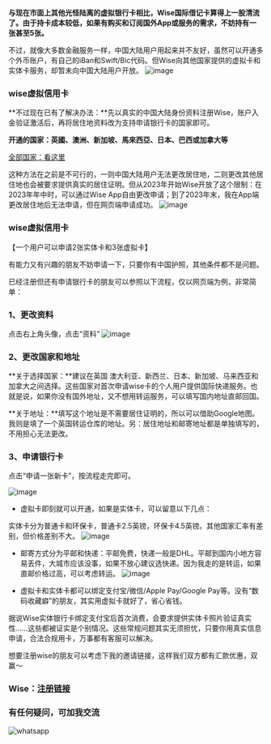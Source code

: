 **与现在市面上其他光怪陆离的虚拟银行卡相比，Wise国际借记卡算得上一股清流了。由于持卡成本较低，如果有购买和订阅国外App或服务的需求，不妨持有一张甚至5张。**

不过，就像大多数金融服务一样，中国大陆用户用起来并不友好，虽然可以开通多个外币账户，有自己的iBan和Swift/Bic代码。但Wise向其他国家提供的虚拟卡和实体卡服务，却暂未向中国大陆用户开放。
![image](https://static.66yun.cn/wise/wise-1.png)

### wise虚拟信用卡
**不过现在已有了解决办法：**先以真实的中国大陆身份资料注册Wise，账户入金验证激活后，再将居住地资料改为支持申请银行卡的国家即可。

**开通的国家：英國、澳洲、新加坡、馬來西亞、日本、巴西或加拿大等**

[全部国家：看这里](https://wise.com/zh-hk/help/articles/2968915/%E6%88%91%E5%8F%AF%E4%BB%A5%E5%9C%A8%E5%93%AA%E4%BA%9B%E5%9C%8B%E5%AE%B6%E5%9C%B0%E5%8D%80%E7%94%B3%E8%AB%8Bwise%E5%8D%A1?origin=&topicId=&subtopicId=)

这种方法在之前是不可行的，一则中国大陆用户无法更改居住地，二则更改其他居住地也会被要求提供真实的居住证明。但从2023年开始Wise开放了这个限制：在2023年年中时，可以通过Wise App自由更改申请；到了2023年末，我在App端更改居住地后无法申请，但在网页端申请成功。
![image](https://static.66yun.cn/wise/wise-2.png)

### wise虚拟信用卡

【一个用户可以申请2张实体卡和3张虚拟卡】

 有能力又有兴趣的朋友不妨申请一下，只要你有中国护照，其他条件都不是问题。

已经注册但还有申请银行卡的朋友可以参照以下流程，仅以网页端为例，非常简单：

### 1、更改资料
点击右上角头像，点击“资料”
![image](https://static.66yun.cn/wise/wise-3.png)

 
### 2、更改国家和地址
**关于选择国家：**建议在英国 澳大利亚、新西兰、日本、新加坡、马来西亚和加拿大之间选择。这些国家对首次申请wise卡的个人用户提供国际快递服务。也就是说，如果你没有国外地址，又不想用转运服务，可以填写国内地址直邮回国。
 
**关于地址：**填写这个地址是不需要居住证明的，所以可以借助Google地图。我则是填了一个英国转运仓库的地址。另：居住地址和邮寄地址都是单独填写的，不用担心无法更改。       
 
### 3、申请银行卡
点击“申请一张新卡”，按流程走完即可。
 
![image](https://static.66yun.cn/wise/wise-4.png)

- 虚拟卡即刻就可以开通，如果是实体卡，可以留意以下几点：

实体卡分为普通卡和环保卡，普通卡2.5英镑，环保卡4.5英镑。其他国家汇率有差别，但价格差别不大。
![image](https://static.66yun.cn/wise/wise-5.png)

- 邮寄方式分为平邮和快递：平邮免费，快递一般是DHL。平邮到国内小地方容易丢件，大城市应该没事，如果不放心建议选快递。因为我走的是转运，如果直邮价格过高，可以考虑转运。
![image](https://static.66yun.cn/wise/wise-6.png)

 

- 虚拟卡和实体卡都可以绑定支付宝/微信/Apple Pay/Google Pay等。没有“数码收藏癖”的朋友，其实用虚拟卡就好了，省心省钱。

据说Wise实体银行卡绑定支付宝后首次消费，会要求提供实体卡照片验证真实性……这些都被证实是个别情况。这些常规问题其实无须担忧，只要你用真实信息申请，合法合规用卡，万事都有客服可以解决。

想要注册wise的朋友可以考虑下我的邀请链接，这样我们双方都有汇款优惠，双赢～

### Wise：[注册链接](https://wise.com/invite/iphc/jianjiangj)

### 有任何疑问，可加我交流
![whatsapp](https://static.66yun.cn/whatsapp.png)
